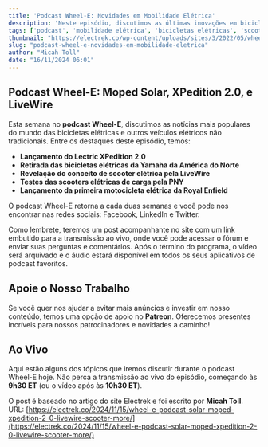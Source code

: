 ```yaml
---
title: 'Podcast Wheel-E: Novidades em Mobilidade Elétrica'
description: 'Neste episódio, discutimos as últimas inovações em bicicletas e scooters elétricas.'
tags: ['podcast', 'mobilidade elétrica', 'bicicletas elétricas', 'scooters', 'notícias']
thumbnail: "https://electrek.co/wp-content/uploads/sites/3/2022/05/wheel-e-podcast.jpg?quality=82&strip=all&w=1600"
slug: "podcast-wheel-e-novidades-em-mobilidade-eletrica"
author: "Micah Toll"
date: "16/11/2024 06:01"
---
```


## Podcast Wheel-E: Moped Solar, XPedition 2.0, e LiveWire

Esta semana no **podcast Wheel-E**, discutimos as notícias mais populares do mundo das bicicletas elétricas e outros veículos elétricos não tradicionais. Entre os destaques deste episódio, temos:

- **Lançamento do Lectric XPedition 2.0**
- **Retirada das bicicletas elétricas da Yamaha da América do Norte**
- **Revelação do conceito de scooter elétrica pela LiveWire**
- **Testes das scooters elétricas de carga pela PNY**
- **Lançamento da primeira motocicleta elétrica da Royal Enfield**

O podcast Wheel-E retorna a cada duas semanas e você pode nos encontrar nas redes sociais: Facebook, LinkedIn e Twitter.

Como lembrete, teremos um post acompanhante no site com um link embutido para a transmissão ao vivo, onde você pode acessar o fórum e enviar suas perguntas e comentários. Após o término do programa, o vídeo será arquivado e o áudio estará disponível em todos os seus aplicativos de podcast favoritos.

## Apoie o Nosso Trabalho
Se você quer nos ajudar a evitar mais anúncios e investir em nosso conteúdo, temos uma opção de apoio no **Patreon**. Oferecemos presentes incríveis para nossos patrocinadores e novidades a caminho!

## Ao Vivo
Aqui estão alguns dos tópicos que iremos discutir durante o podcast Wheel-E hoje. Não perca a transmissão ao vivo do episódio, começando às **9h30 ET** (ou o vídeo após às **10h30 ET**).

O post é baseado no artigo do site Electrek e foi escrito por **Micah Toll**.  
URL: [https://electrek.co/2024/11/15/wheel-e-podcast-solar-moped-xpedition-2-0-livewire-scooter-more/](https://electrek.co/2024/11/15/wheel-e-podcast-solar-moped-xpedition-2-0-livewire-scooter-more/)